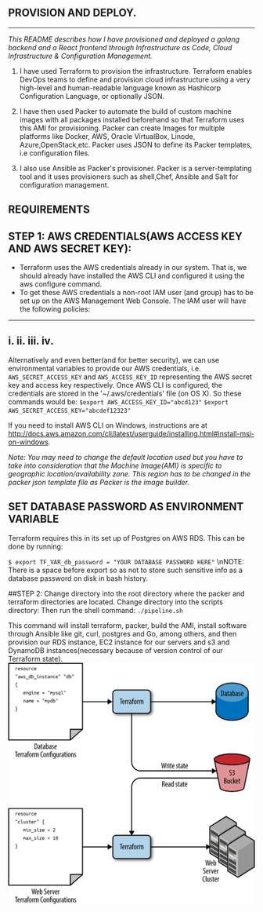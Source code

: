 
PROVISION AND DEPLOY.
--------------------
--------------------

*This README describes how I have provisioned and deployed a golang backend and a React frontend through Infrastructure as Code, Cloud Infrastructure & Configuration Management.*

1. I have used Terraform to provision the infrastructure. Terraform enables DevOps teams to define and provision cloud infrastructure using a very high-level and human-readable language known as Hashicorp Configuration Language, or optionally JSON.

2. I have then used Packer to automate the build of custom machine images with all packages installed beforehand so that Terraform uses this AMI for provisioning. Packer can create Images for multiple platforms like Docker, AWS, Oracle VirtualBox, Linode, Azure,OpenStack,etc. Packer uses JSON to define its Packer templates, i.e configuration files.

3. I also use Ansible as Packer's provisioner. Packer is a server-templating tool and it uses provisioners such as shell,Chef, Ansible and Salt for configuration management.


REQUIREMENTS
---
STEP 1: AWS CREDENTIALS(AWS ACCESS KEY AND AWS SECRET KEY):
---
- Terraform uses the AWS credentials already in our system. That is, we should already have installed the AWS CLI and configured it using the aws configure command. 
- To get these AWS credentials a non-root IAM user (and group) has to be set up on the AWS Management Web Console. The IAM user will have the following policies:
---
i. 
ii.
iii.
iv.
---
Alternatively and even better(and for better security), we can use environmental variables to provide our AWS credentials, i.e. `AWS_SECRET_ACCESS_KEY` and `AWS_ACCESS_KEY_ID` representing the AWS secret key and access key respectively.
Once AWS CLI is configured, the credentials are stored in the '~/.aws/credentials' file (on OS X). 
So these commands would be:
`$export AWS_ACCESS_KEY_ID="abcd123"`
`$export AWS_SECRET_ACCESS_KEY="abcdef12323"`

If you need to install AWS CLI on Windows, instructions are at http://docs.aws.amazon.com/cli/latest/userguide/installing.html#install-msi-on-windows.

_Note: You may need to change the default location used but you have to take into consideration that the Machine Image(AMI) is specific to geographic location/availability zone. This region has to be changed in the packer json template file as Packer is the image builder._

SET DATABASE PASSWORD AS ENVIRONMENT VARIABLE
---
Terraform requires this in its set up of Postgres on AWS RDS. This can be done by running:

`$ export TF_VAR_db_password = "YOUR DATABASE PASSWORD HERE"`
\nNOTE: There is a space before export so as not to store such sensitive info as a database password on disk in bash history.

##STEP 2:
Change directory into the root directory where the packer and terraform directories are located. 
Change directory into the scripts directory:
Then run the shell command:
`./pipeline.sh`

This command will install terraform, packer, build the AMI, install software through Ansible like git, curl, postgres and Go, among others, and then provision our RDS instance, EC2 instance for our servers and s3 and DynamoDB instances(necessary because of version control of our Terraform state).
![Cloud Architecture](https://github.com/nicholasnjihian/amazin_inc_provision_and_deploy/blob/master/images/terraform.png)




